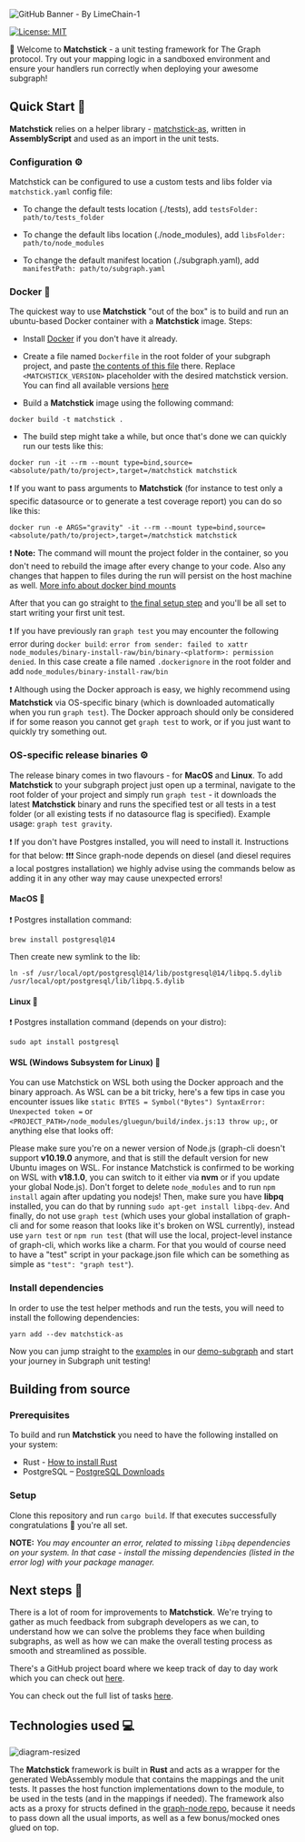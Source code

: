 ![GitHub Banner - By LimeChain-1](https://github.com/LimeChain/matchstick/assets/20456492/428a3ce5-422f-4280-8eb5-47c130e059b8)

[![License: MIT](https://img.shields.io/badge/License-MIT-yellow.svg)](https://opensource.org/licenses/MIT)

👋 Welcome to **Matchstick** - a unit testing framework for The Graph protocol. Try out your mapping logic in a sandboxed environment and ensure your handlers run correctly when deploying your awesome subgraph!

## Quick Start 🚀

**Matchstick** relies on a helper library - [matchstick-as](https://github.com/LimeChain/matchstick-as "matchstick-as"), written in **AssemblyScript** and used as an import in the unit tests.

### Configuration ⚙️
Matchstick can be configured to use a custom tests and libs folder via `matchstick.yaml` config file:

- To change the default tests location (./tests), add `testsFolder: path/to/tests_folder`

- To change the default libs location (./node_modules), add `libsFolder: path/to/node_modules`

- To change the default manifest location (./subgraph.yaml), add `manifestPath: path/to/subgraph.yaml`

### Docker 🐳
The quickest way to use **Matchstick** "out of the box" is to build and run an ubuntu-based Docker container with a **Matchstick** image. Steps:

- Install [Docker](https://docs.docker.com/get-docker/) if you don't have it already.

- Create a file named `Dockerfile` in the root folder of your subgraph project, and paste [the contents of this file](https://github.com/LimeChain/demo-subgraph/blob/main/Dockerfile) there. Replace `<MATCHSTICK_VERSION>` placeholder with the desired matchstick version. You can find all available versions [here](https://github.com/LimeChain/matchstick/releases)

- Build a **Matchstick** image using the following command:
```
docker build -t matchstick .
```

 - The build step might take a while, but once that's done we can quickly run our tests like this:

```
docker run -it --rm --mount type=bind,source=<absolute/path/to/project>,target=/matchstick matchstick
```

❗ If you want to pass arguments to **Matchstick** (for instance to test only a specific datasource or to generate a test coverage report) you can do so like this:

```
docker run -e ARGS="gravity" -it --rm --mount type=bind,source=<absolute/path/to/project>,target=/matchstick matchstick
```

❗ **Note:** The command will mount the project folder in the container, so you don't need to rebuild the image after every change to your code. Also any changes that happen to files during the run will persist on the host machine as well. [More info about docker bind mounts](https://docs.docker.com/storage/bind-mounts/)

After that you can go straight to [the final setup step](https://github.com/LimeChain/matchstick/tree/dockerize#install-dependencies) and you'll be all set to start writing your first unit test.

❗ If you have previously ran `graph test` you may encounter the following error during `docker build`: `error from sender: failed to xattr node_modules/binary-install-raw/bin/binary-<platform>: permission denied`. In this case create a file named `.dockerignore` in the root folder and add `node_modules/binary-install-raw/bin`

❗ Although using the Docker approach is easy, we highly recommend using **Matchstick** via OS-specific binary (which is downloaded automatically when you run `graph test`). The Docker approach should only be considered if for some reason you cannot get `graph test` to work, or if you just want to quickly try something out.

### OS-specific release binaries ⚙️
The release binary comes in two flavours - for **МacOS** and **Linux**. To add **Matchstick** to your subgraph project just open up a terminal, navigate to the root folder of your project and simply run `graph test` - it downloads the latest **Matchstick** binary and runs the specified test or all tests in a test folder (or all existing tests if no datasource flag is specified). Example usage: `graph test gravity`.

❗ If you don't have Postgres installed, you will need to install it. Instructions for that below:
❗❗❗ Since graph-node depends on diesel (and diesel requires a local postgres installation) we highly advise using the commands below as adding it in any other way may cause unexpected errors!

#### MacOS 
❗ Postgres installation command:

```
brew install postgresql@14
```

Then create new symlink to the lib:

```
ln -sf /usr/local/opt/postgresql@14/lib/postgresql@14/libpq.5.dylib /usr/local/opt/postgresql/lib/libpq.5.dylib
```

#### Linux 🐧
❗ Postgres installation command (depends on your distro):
```
sudo apt install postgresql
```

#### WSL (Windows Subsystem for Linux) 🤖 
You can use Matchstick on WSL both using the Docker approach and the binary approach. As WSL can be a bit tricky, here's a few tips in case you encounter issues like `static BYTES = Symbol("Bytes") SyntaxError: Unexpected token =` or `<PROJECT_PATH>/node_modules/gluegun/build/index.js:13 throw up;`, or anything else that looks off:

Please make sure you're on a newer version of Node.js (graph-cli doesn't support **v10.19.0** anymore, and that is still the default version for new Ubuntu images on WSL. For instance Matchstick is confirmed to be working on WSL with **v18.1.0**, you can switch to it either via **nvm** or if you update your global Node.js). Don't forget to delete `node_modules` and to run `npm install` again after updating you nodejs! Then, make sure you have **libpq** installed, you can do that by running `sudo apt-get install libpq-dev`. And finally, do not use `graph test` (which uses your global installation of graph-cli and for some reason that looks like it's broken on WSL currently), instead use `yarn test` or  `npm run test` (that will use the local, project-level instance of graph-cli, which works like a charm. For that you would of course need to have a "test" script in your package.json file which can be something as simple as `"test": "graph test"`).

### Install dependencies
In order to use the test helper methods and run the tests, you will need to install the following dependencies:

```
yarn add --dev matchstick-as
```

Now you can jump straight to the [examples](https://github.com/LimeChain/demo-subgraph#readme "examples of tests") in our [demo-subgraph](https://github.com/LimeChain/demo-subgraph "demo-subgraph") and start your journey in Subgraph unit testing!

## Building from source
### Prerequisites
To build and run **Matchstick** you need to have the following installed on your system:

- Rust - [How to install Rust](https://www.rust-lang.org/en-US/install.html "How to install Rust")
- PostgreSQL – [PostgreSQL Downloads](https://www.postgresql.org/download/)

### Setup
Clone this repository and run `cargo build`. If that executes successfully congratulations 🎉 you're all set.

**NOTE:** *You may encounter an error, related to missing `libpq` dependencies on your system. In that case - install the missing dependencies (listed in the error log) with your package manager.*

## Next steps 🎯
There is a lot of room for improvements to **Matchstick**. We're trying to gather as much feedback from subgraph developers as we can, to understand how we can solve the problems they face when building subgraphs, as well as how we can make the overall testing process as smooth and streamlined as possible.

There's a GitHub project board where we keep track of day to day work which you can check out [here](https://github.com/LimeChain/matchstick/projects/1 "here").

You can check out the full list of tasks [here](https://github.com/LimeChain/matchstick/projects/2).

## Technologies used 💻
![diagram-resized](https://user-images.githubusercontent.com/32264020/128724602-81699397-1bb9-4e54-94f5-bb0f40c2a38b.jpg)

The **Matchstick** framework is built in **Rust** and acts as a wrapper for the generated WebAssembly module that contains the mappings and the unit tests. It passes the host function implementations down to the module, to be used in the tests (and in the mappings if needed). The framework also acts as a proxy for structs defined in the [graph-node repo](https://github.com/graphprotocol/graph-node/tree/master/graph "graph-node repo"), because it needs to pass down all the usual imports, as well as a few bonus/mocked ones glued on top.
